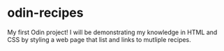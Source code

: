 # odin-recipes
My first Odin project! I will be demonstrating my 
knowledge in HTML and CSS by styling a web page that list
and links to mutliple recipes. 
